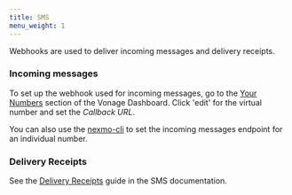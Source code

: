 ```yaml
---
title: SMS
menu_weight: 1
---
```


Webhooks are used to deliver incoming messages and delivery receipts.

### Incoming messages

To set up the webhook used for incoming messages, go to the [Your Numbers](https://dashboard.nexmo.com/your-numbers) section of the Vonage Dashboard. Click 'edit' for the virtual number and set the *Callback URL*.

You can also use the [nexmo-cli](https://github.com/vonage/vonage-cli) to set the incoming messages endpoint for an individual number.

### Delivery Receipts

See the [Delivery Receipts](/messaging/sms/guides/delivery-receipts) guide in the SMS documentation.
